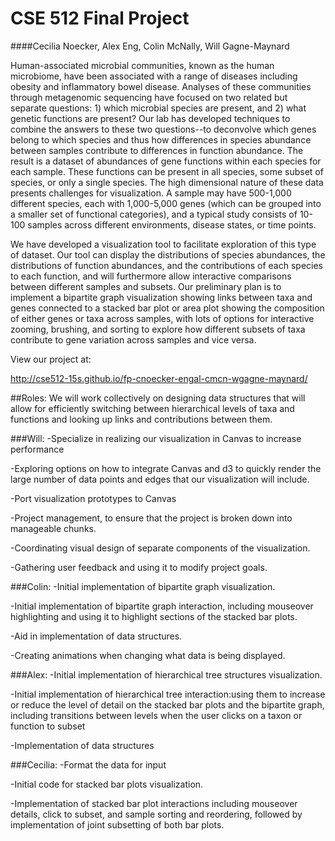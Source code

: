 # CSE 512 Final Project
####Cecilia Noecker, Alex Eng, Colin McNally, Will Gagne-Maynard

  Human-associated microbial communities, known as the human microbiome, have been associated with a range of diseases including obesity and inflammatory bowel disease. Analyses of these communities through metagenomic sequencing have focused on two related but separate questions: 1) which microbial species are present, and 2) what genetic functions are present? Our lab has developed techniques to combine the answers to these two questions--to deconvolve which genes belong to which species and thus how differences in species abundance between samples contribute to differences in function abundance. The result is a dataset of abundances of gene functions within each species for each sample. These functions can be present in all species, some subset of species, or only a single species. The high dimensional nature of these data presents challenges for visualization. A sample may have 500-1,000 different species, each with 1,000-5,000 genes (which can be grouped into a smaller set of functional categories), and a typical study consists of 10-100 samples across different environments, disease states, or time points. 

  We have developed a visualization tool to facilitate exploration of this type of dataset. Our tool can display the distributions of species abundances, the distributions of function abundances, and the contributions of each species to each function, and will furthermore allow interactive comparisons between different samples and subsets. Our preliminary plan is to implement a bipartite graph visualization showing links between taxa and genes connected to a stacked bar plot or area plot showing the composition of either genes or taxa across samples, with lots of options for interactive zooming, brushing, and sorting to explore how different subsets of taxa contribute to gene variation across samples and vice versa.


View our project at:

http://cse512-15s.github.io/fp-cnoecker-engal-cmcn-wgagne-maynard/

##Roles:
  We will work collectively on designing data structures that will allow for efficiently switching between hierarchical        levels of taxa and functions and looking up links and contributions between them.
 
###Will: 
-Specialize in realizing our visualization in Canvas to increase performance

-Exploring options on how to integrate Canvas and d3 to quickly render the large number of data points and edges that our visualization will include.

-Port visualization prototypes to Canvas

-Project management, to ensure that the project is broken down into manageable chunks.

-Coordinating visual design of separate components of the visualization.

-Gathering user feedback and using it to modify project goals.

###Colin:
-Initial implementation of bipartite graph visualization.

-Initial implementation of bipartite graph interaction, including mouseover highlighting and using it to highlight sections of the stacked bar plots.

-Aid in implementation of data structures.

-Creating animations when changing what data is being displayed.


###Alex:
-Initial implementation of hierarchical tree structures visualization.

-Initial implementation of hierarchical tree interaction:using them to increase or reduce the level of detail on the stacked bar plots and the bipartite graph, including transitions between levels when the user clicks on a taxon or function to subset

-Implementation of data structures


###Cecilia:
-Format the data for input

-Initial code for stacked bar plots visualization.

-Implementation of stacked bar plot interactions including mouseover details, click to subset, and sample sorting and reordering, followed by implementation of joint subsetting of both bar plots.

